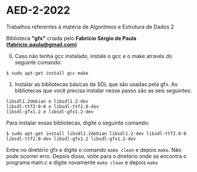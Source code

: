 # AED-2-2022
Trabalhos referentes à matéria de Algoritmos e Estrutura de Dados 2

Biblioteca **"gfx"** criada pelo **Fabrício Sérgio de Paula (fabricio.paula@gmail.com)**

0) Caso não tenha gcc instalado, instale o gcc e o make através do seguinte comando:
```
$ sudo apt-get install gcc make
```

1) Instalar as bibliotecas básicas da SDL que são usadas pela gfx. As bibliotecas que você precisa instalar nesse passo são as seis seguintes:
```
libsdl1.2debian e libsdl1.2-dev
libsdl-ttf2.0-0 e libsdl-ttf2.0-dev
libsdl-gfx1.2 e libsdl-gfx1.2-dev
```

Para instalar essas bibliotecas, digite o seguinte comando: 
```
$ sudo apt-get install libsdl1.2debian libsdl1.2-dev libsdl-ttf2.0-0 libsdl-ttf2.0-dev libsdl-gfx1.2 libsdl-gfx1.2-dev
```

Entre no diretório gfx e digite o comando ```make clean``` e depois ```make```. Não pode ocorrer erro. Depois disso, volte para o diretório onde se encontra o programa main.c e digite novamente ```make clean``` e depois ```make```
